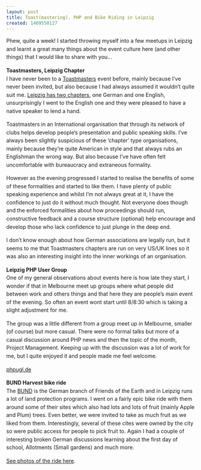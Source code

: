 ```yaml
---
layout: post
title: Toast(mastering), PHP and Bike Riding in Leipzig
created: 1409550127
---
```

<p class="p1"><span style="line-height: 1.538em;">Phew, quite a week! I started throwing myself into a few meetups in Leipzig and learnt a great many things about the event culture here (and other things) that I would like to share with you&hellip;<p class="p1"><strong><span style="line-height: 1.538em;">Toastmasters, Leipzig Chapter</strong><br /><span style="line-height: 1.538em;">I have never been to a <a href="https://www.toastmasters.org/" target="_blank">Toastmasters</a> event before, mainly because I&rsquo;ve never been invited, but also because I had always assumed it wouldn&rsquo;t quite suit me.&nbsp;<span style="line-height: 1.538em;"><a href="https://reports.toastmasters.org/findaclub/searchresults.cfm?Country=Germany&amp;State=&amp;City=Leipzig" target="_blank">Leipzig has two chapters</a>, one German and one English, unsurprisingly I went to the English one and they were pleased to have a native speaker to lend a hand.<p class="p1"><span style="line-height: 1.538em;">Toastmasters in an International organisation that through its network of clubs helps develop people&rsquo;s presentation and public speaking skills. I&rsquo;ve always been slightly suspicious of these &lsquo;chapter&rsquo; type organisations, mainly because they&rsquo;re quite American in style and that always rubs an Englishman the wrong way. But also because I&rsquo;ve have often felt uncomfortable with bureaucracy and extraneous formality.<p class="p1"><span style="line-height: 1.538em;">However as the evening progressed I started to realise the benefits of some of these formalities and started to like them. I have plenty of public speaking experience and whilst I&rsquo;m not always great at it, I have the confidence to just do it without much thought. Not everyone does though and the enforced formalities about how proceedings should run, constructive feedback and a course structure (optional) help encourage and develop those who lack confidence to just plunge in the deep end.<p class="p1"><span style="line-height: 1.538em;">I don&rsquo;t know enough about how German associations are legally run, but it seems to me that Toastmasters chapters are run on very US/UK lines so it was also an interesting insight into the inner workings of an organisation.<p class="p1"><span style="line-height: 1.538em;"><strong>Leipzig PHP User Group</strong><br /><span style="line-height: 1.538em;">One of my general observations about events here is how late they start, I wonder if that in Melbourne meet up groups where what people did between work and others things and that here they are people&rsquo;s main event of the evening. So often an event wont start until 8/8:30 which is taking a slight adjustment for me.<p class="p1"><span style="line-height: 1.538em;">The group was a little different from a group meet up in Melbourne, smaller (of course) but more casual. There were no formal talks but more of a casual discussion around PHP news and then the topic of the month, Project Management. Keeping up with the discussion was a lot of work for me, but I quite enjoyed it and people made me feel welcome.<p class="p1"><a href="https://phpugl.de" target="_blank"><span style="line-height: 1.538em;">phpugl.de</a><p class="p1"><span style="line-height: 1.538em;"><strong>BUND Harvest bike ride</strong><br /><span style="line-height: 1.538em;">The <a href="https://www.bund.net/" target="_blank">BUND</a> is the German branch of Friends of the Earth and in Leipzig runs a lot of land protection programs. I went on a fairly epic bike ride with them around some of their sites which also had lots and lots of fruit (mainly Apple and Plum) trees. Even better, we were invited to take as much fruit as we liked from them. Interestingly, several of these cites were owned by the city so were public access for people to pick fruit to. Again I had a couple of interesting broken German discussions learning about the first day of school, Allotments (Small gardens) and much more.<p class="p1"><span style="line-height: 1.538em;"><a href="https://www.flickr.com/photos/chrischinchilla/sets/72157646641788879/" target="_blank">See photos of the ride here</a>.
